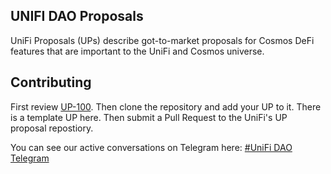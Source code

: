 
## UNIFI DAO Proposals
UniFi Proposals (UPs) describe got-to-market proposals for Cosmos DeFi features that are important to the UniFi and Cosmos universe.

## Contributing
First review [UP-100](UP-100.md). Then clone the repository and add your UP to it. There is a template UP here. Then submit a Pull Request to the UniFi's UP proposal repostiory.

You can see our active conversations on Telegram here:
[#UniFi DAO Telegram](https://t.me/unificosmos)
